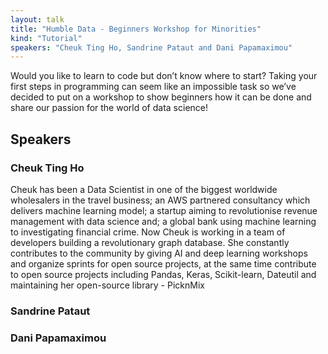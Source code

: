 ```yaml
---
layout: talk
title: "Humble Data - Beginners Workshop for Minorities"
kind: "Tutorial"
speakers: "Cheuk Ting Ho, Sandrine Pataut and Dani Papamaximou"
---
```


Would you like to learn to code but don’t know where to start? Taking your first steps in programming can seem like an impossible task so we’ve decided to put on a workshop to show beginners how it can be done and share our passion for the world of data science!

## Speakers

### Cheuk Ting Ho

Cheuk has been a Data Scientist in one of the biggest worldwide wholesalers in the travel business; an AWS partnered consultancy which delivers machine learning model; a startup aiming to revolutionise revenue management with data science and; a global bank using machine learning to investigating financial crime. Now Cheuk is working in a team of developers building a revolutionary graph database. She constantly contributes to the community by giving AI and deep learning workshops and organize sprints for open source projects, at the same time contribute to open source projects including Pandas, Keras, Scikit-learn, Dateutil and maintaining her open-source library - PicknMix

### Sandrine Pataut



### Dani Papamaximou


